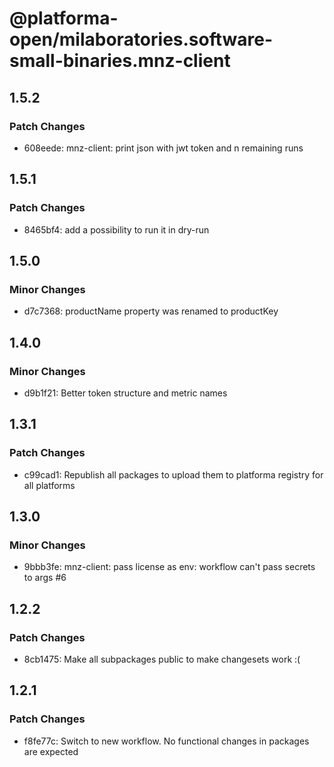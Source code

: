 # @platforma-open/milaboratories.software-small-binaries.mnz-client

## 1.5.2

### Patch Changes

- 608eede: mnz-client: print json with jwt token and n remaining runs

## 1.5.1

### Patch Changes

- 8465bf4: add a possibility to run it in dry-run

## 1.5.0

### Minor Changes

- d7c7368: productName property was renamed to productKey

## 1.4.0

### Minor Changes

- d9b1f21: Better token structure and metric names

## 1.3.1

### Patch Changes

- c99cad1: Republish all packages to upload them to platforma registry for all platforms

## 1.3.0

### Minor Changes

- 9bbb3fe: mnz-client: pass license as env: workflow can't pass secrets to args #6

## 1.2.2

### Patch Changes

- 8cb1475: Make all subpackages public to make changesets work :(

## 1.2.1

### Patch Changes

- f8fe77c: Switch to new workflow. No functional changes in packages are expected
